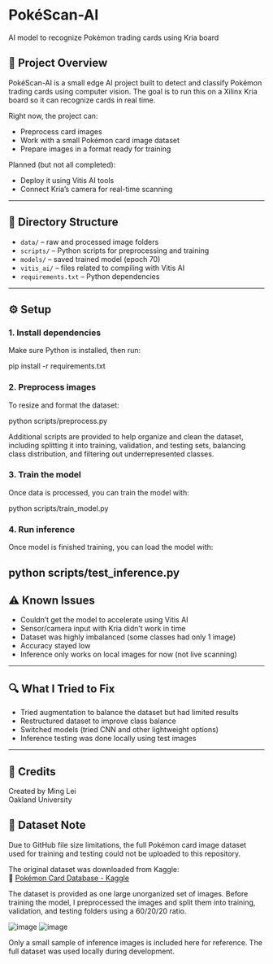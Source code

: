 # PokéScan-AI  
AI model to recognize Pokémon trading cards using Kria board

## 📌 Project Overview  
PokéScan-AI is a small edge AI project built to detect and classify Pokémon trading cards using computer vision. The goal is to run this on a Xilinx Kria board so it can recognize cards in real time.

Right now, the project can:
- Preprocess card images
- Work with a small Pokémon card image dataset
- Prepare images in a format ready for training

Planned (but not all completed):
- Deploy it using Vitis AI tools
- Connect Kria’s camera for real-time scanning

---

## 📁 Directory Structure  
- `data/` – raw and processed image folders  
- `scripts/` – Python scripts for preprocessing and training  
- `models/` – saved trained model (epoch 70)  
- `vitis_ai/` – files related to compiling with Vitis AI  
- `requirements.txt` – Python dependencies  

---

## ⚙️ Setup  

### 1. **Install dependencies**  
Make sure Python is installed, then run:

pip install -r requirements.txt

### 2. **Preprocess images**  
To resize and format the dataset:

python scripts/preprocess.py

Additional scripts are provided to help organize and clean the dataset, including splitting it into training, validation, and testing sets, balancing class distribution, and filtering out underrepresented classes.

### 3. **Train the model**  
Once data is processed, you can train the model with:

python scripts/train_model.py

### 4. **Run inference**
Once model is finished training, you can load the model with:

python scripts/test_inference.py
---

## ⚠️ Known Issues  
- Couldn’t get the model to accelerate using Vitis AI  
- Sensor/camera input with Kria didn’t work in time  
- Dataset was highly imbalanced (some classes had only 1 image)  
- Accuracy stayed low   
- Inference only works on local images for now (not live scanning)

---

## 🔍 What I Tried to Fix  
- Tried augmentation to balance the dataset but had limited results  
- Restructured dataset to improve class balance  
- Switched models (tried CNN and other lightweight options)  
- Inference testing was done locally using test images

---

## 🙌 Credits  
Created by Ming Lei  
Oakland University 

## 📁 Dataset Note  
Due to GitHub file size limitations, the full Pokémon card image dataset used for training and testing could not be uploaded to this repository.

The original dataset was downloaded from Kaggle:  
🔗 [Pokémon Card Database - Kaggle](https://www.kaggle.com/datasets/stevenu/pokemon-card-database)

The dataset is provided as one large unorganized set of images. Before training the model, I preprocessed the images and split them into training, validation, and testing folders using a 60/20/20 ratio.  

![image](https://github.com/user-attachments/assets/9717f7ed-758d-49d3-98f1-2dcc9c92f4cf)
![image](https://github.com/user-attachments/assets/bddcff10-e23d-44ba-bfed-aeb79abee389)

Only a small sample of inference images is included here for reference. The full dataset was used locally during development.


